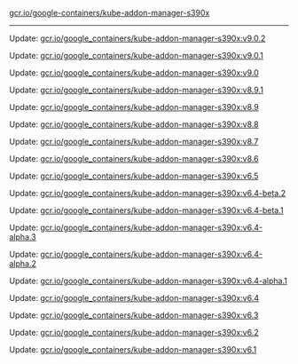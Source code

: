 [gcr.io/google-containers/kube-addon-manager-s390x](https://hub.docker.com/r/cruse/kube-addon-manager-s390x/tags/) 

----
Update: [gcr.io/google_containers/kube-addon-manager-s390x:v9.0.2](https://hub.docker.com/r/cruse/kube-addon-manager-s390x/tags/)

Update: [gcr.io/google_containers/kube-addon-manager-s390x:v9.0.1](https://hub.docker.com/r/cruse/kube-addon-manager-s390x/tags/)

Update: [gcr.io/google_containers/kube-addon-manager-s390x:v9.0](https://hub.docker.com/r/cruse/kube-addon-manager-s390x/tags/)

Update: [gcr.io/google_containers/kube-addon-manager-s390x:v8.9.1](https://hub.docker.com/r/cruse/kube-addon-manager-s390x/tags/)

Update: [gcr.io/google_containers/kube-addon-manager-s390x:v8.9](https://hub.docker.com/r/cruse/kube-addon-manager-s390x/tags/)

Update: [gcr.io/google_containers/kube-addon-manager-s390x:v8.8](https://hub.docker.com/r/cruse/kube-addon-manager-s390x/tags/)

Update: [gcr.io/google_containers/kube-addon-manager-s390x:v8.7](https://hub.docker.com/r/cruse/kube-addon-manager-s390x/tags/)

Update: [gcr.io/google_containers/kube-addon-manager-s390x:v8.6](https://hub.docker.com/r/cruse/kube-addon-manager-s390x/tags/)

Update: [gcr.io/google_containers/kube-addon-manager-s390x:v6.5](https://hub.docker.com/r/cruse/kube-addon-manager-s390x/tags/)

Update: [gcr.io/google_containers/kube-addon-manager-s390x:v6.4-beta.2](https://hub.docker.com/r/cruse/kube-addon-manager-s390x/tags/)

Update: [gcr.io/google_containers/kube-addon-manager-s390x:v6.4-beta.1](https://hub.docker.com/r/cruse/kube-addon-manager-s390x/tags/)

Update: [gcr.io/google_containers/kube-addon-manager-s390x:v6.4-alpha.3](https://hub.docker.com/r/cruse/kube-addon-manager-s390x/tags/)

Update: [gcr.io/google_containers/kube-addon-manager-s390x:v6.4-alpha.2](https://hub.docker.com/r/cruse/kube-addon-manager-s390x/tags/)

Update: [gcr.io/google_containers/kube-addon-manager-s390x:v6.4-alpha.1](https://hub.docker.com/r/cruse/kube-addon-manager-s390x/tags/)

Update: [gcr.io/google_containers/kube-addon-manager-s390x:v6.4](https://hub.docker.com/r/cruse/kube-addon-manager-s390x/tags/)

Update: [gcr.io/google_containers/kube-addon-manager-s390x:v6.3](https://hub.docker.com/r/cruse/kube-addon-manager-s390x/tags/)

Update: [gcr.io/google_containers/kube-addon-manager-s390x:v6.2](https://hub.docker.com/r/cruse/kube-addon-manager-s390x/tags/)

Update: [gcr.io/google_containers/kube-addon-manager-s390x:v6.1](https://hub.docker.com/r/cruse/kube-addon-manager-s390x/tags/)

